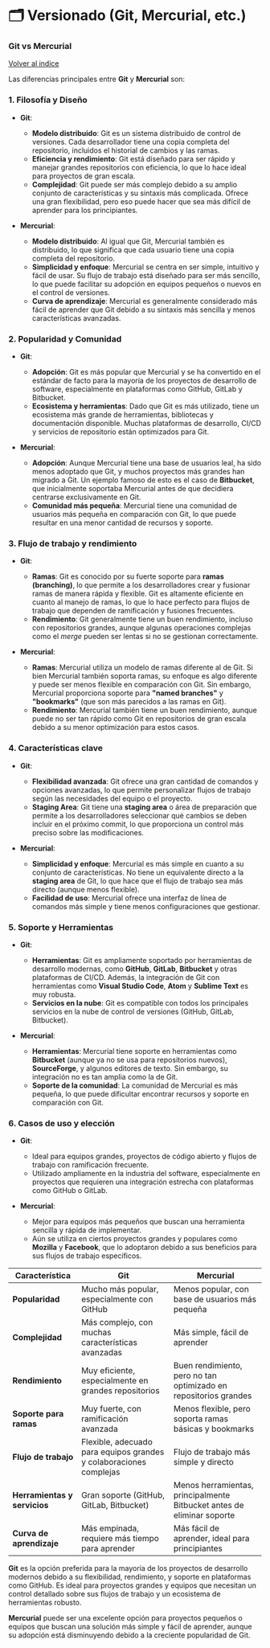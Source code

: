 # 🗂️ Versionado (Git, Mercurial, etc.)

### **Git vs Mercurial**

[Volver al indice](#cam-base)

Las diferencias principales entre **Git** y **Mercurial** son:

### **1. Filosofía y Diseño**

- **Git**:
  - **Modelo distribuido**: Git es un sistema distribuido de control de versiones. Cada desarrollador tiene una copia completa del repositorio, incluidos el historial de cambios y las ramas.
  - **Eficiencia y rendimiento**: Git está diseñado para ser rápido y manejar grandes repositorios con eficiencia, lo que lo hace ideal para proyectos de gran escala.
  - **Complejidad**: Git puede ser más complejo debido a su amplio conjunto de características y su sintaxis más complicada. Ofrece una gran flexibilidad, pero eso puede hacer que sea más difícil de aprender para los principiantes.

- **Mercurial**:
  - **Modelo distribuido**: Al igual que Git, Mercurial también es distribuido, lo que significa que cada usuario tiene una copia completa del repositorio.
  - **Simplicidad y enfoque**: Mercurial se centra en ser simple, intuitivo y fácil de usar. Su flujo de trabajo está diseñado para ser más sencillo, lo que puede facilitar su adopción en equipos pequeños o nuevos en el control de versiones.
  - **Curva de aprendizaje**: Mercurial es generalmente considerado más fácil de aprender que Git debido a su sintaxis más sencilla y menos características avanzadas.

### **2. Popularidad y Comunidad**

- **Git**:
  - **Adopción**: Git es más popular que Mercurial y se ha convertido en el estándar de facto para la mayoría de los proyectos de desarrollo de software, especialmente en plataformas como GitHub, GitLab y Bitbucket.
  - **Ecosistema y herramientas**: Dado que Git es más utilizado, tiene un ecosistema más grande de herramientas, bibliotecas y documentación disponible. Muchas plataformas de desarrollo, CI/CD y servicios de repositorio están optimizados para Git.

- **Mercurial**:
  - **Adopción**: Aunque Mercurial tiene una base de usuarios leal, ha sido menos adoptado que Git, y muchos proyectos más grandes han migrado a Git. Un ejemplo famoso de esto es el caso de **Bitbucket**, que inicialmente soportaba Mercurial antes de que decidiera centrarse exclusivamente en Git.
  - **Comunidad más pequeña**: Mercurial tiene una comunidad de usuarios más pequeña en comparación con Git, lo que puede resultar en una menor cantidad de recursos y soporte.

### **3. Flujo de trabajo y rendimiento**

- **Git**:
  - **Ramas**: Git es conocido por su fuerte soporte para **ramas (branching)**, lo que permite a los desarrolladores crear y fusionar ramas de manera rápida y flexible. Git es altamente eficiente en cuanto al manejo de ramas, lo que lo hace perfecto para flujos de trabajo que dependen de ramificación y fusiones frecuentes.
  - **Rendimiento**: Git generalmente tiene un buen rendimiento, incluso con repositorios grandes, aunque algunas operaciones complejas como el *merge* pueden ser lentas si no se gestionan correctamente.

- **Mercurial**:
  - **Ramas**: Mercurial utiliza un modelo de ramas diferente al de Git. Si bien Mercurial también soporta ramas, su enfoque es algo diferente y puede ser menos flexible en comparación con Git. Sin embargo, Mercurial proporciona soporte para **"named branches"** y **"bookmarks"** (que son más parecidos a las ramas en Git).
  - **Rendimiento**: Mercurial también tiene un buen rendimiento, aunque puede no ser tan rápido como Git en repositorios de gran escala debido a su menor optimización para estos casos.

### **4. Características clave**

- **Git**:
  - **Flexibilidad avanzada**: Git ofrece una gran cantidad de comandos y opciones avanzadas, lo que permite personalizar flujos de trabajo según las necesidades del equipo o el proyecto.
  - **Staging Area**: Git tiene una **staging area** o área de preparación que permite a los desarrolladores seleccionar qué cambios se deben incluir en el próximo commit, lo que proporciona un control más preciso sobre las modificaciones.

- **Mercurial**:
  - **Simplicidad y enfoque**: Mercurial es más simple en cuanto a su conjunto de características. No tiene un equivalente directo a la **staging area** de Git, lo que hace que el flujo de trabajo sea más directo (aunque menos flexible).
  - **Facilidad de uso**: Mercurial ofrece una interfaz de línea de comandos más simple y tiene menos configuraciones que gestionar.

### **5. Soporte y Herramientas**

- **Git**:
  - **Herramientas**: Git es ampliamente soportado por herramientas de desarrollo modernas, como **GitHub**, **GitLab**, **Bitbucket** y otras plataformas de CI/CD. Además, la integración de Git con herramientas como **Visual Studio Code**, **Atom** y **Sublime Text** es muy robusta.
  - **Servicios en la nube**: Git es compatible con todos los principales servicios en la nube de control de versiones (GitHub, GitLab, Bitbucket).

- **Mercurial**:
  - **Herramientas**: Mercurial tiene soporte en herramientas como **Bitbucket** (aunque ya no se usa para repositorios nuevos), **SourceForge**, y algunos editores de texto. Sin embargo, su integración no es tan amplia como la de Git.
  - **Soporte de la comunidad**: La comunidad de Mercurial es más pequeña, lo que puede dificultar encontrar recursos y soporte en comparación con Git.

### **6. Casos de uso y elección**

- **Git**: 
  - Ideal para equipos grandes, proyectos de código abierto y flujos de trabajo con ramificación frecuente.
  - Utilizado ampliamente en la industria del software, especialmente en proyectos que requieren una integración estrecha con plataformas como GitHub o GitLab.
  
- **Mercurial**: 
  - Mejor para equipos más pequeños que buscan una herramienta sencilla y rápida de implementar.
  - Aún se utiliza en ciertos proyectos grandes y populares como **Mozilla** y **Facebook**, que lo adoptaron debido a sus beneficios para sus flujos de trabajo específicos.


| Característica                 | **Git**                                  | **Mercurial**                        |
|---------------------------------|------------------------------------------|--------------------------------------|
| **Popularidad**                 | Mucho más popular, especialmente con GitHub | Menos popular, con base de usuarios más pequeña |
| **Complejidad**                 | Más complejo, con muchas características avanzadas | Más simple, fácil de aprender |
| **Rendimiento**                 | Muy eficiente, especialmente en grandes repositorios | Buen rendimiento, pero no tan optimizado en repositorios grandes |
| **Soporte para ramas**          | Muy fuerte, con ramificación avanzada    | Menos flexible, pero soporta ramas básicas y bookmarks |
| **Flujo de trabajo**            | Flexible, adecuado para equipos grandes y colaboraciones complejas | Flujo de trabajo más simple y directo |
| **Herramientas y servicios**    | Gran soporte (GitHub, GitLab, Bitbucket) | Menos herramientas, principalmente Bitbucket antes de eliminar soporte |
| **Curva de aprendizaje**       | Más empinada, requiere más tiempo para aprender | Más fácil de aprender, ideal para principiantes |

**Git** es la opción preferida para la mayoría de los proyectos de desarrollo modernos debido a su flexibilidad, rendimiento, y soporte en plataformas como GitHub. Es ideal para proyectos grandes y equipos que necesitan un control detallado sobre sus flujos de trabajo y un ecosistema de herramientas robusto.

**Mercurial** puede ser una excelente opción para proyectos pequeños o equipos que buscan una solución más simple y fácil de aprender, aunque su adopción está disminuyendo debido a la creciente popularidad de Git.